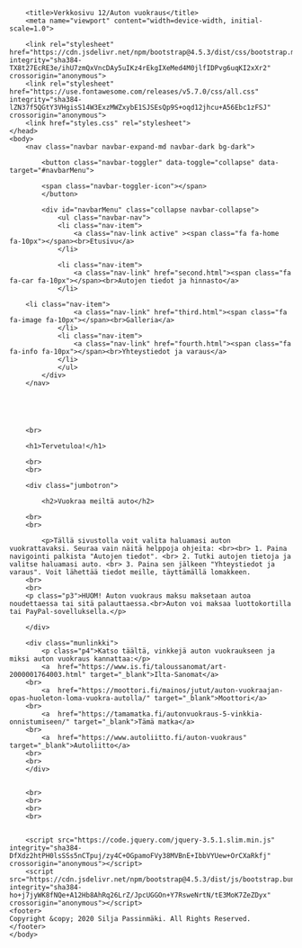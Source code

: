 <!DOCTYPE html>
<html lang="fi">
	<head>
	
		<title>Verkkosivu 12/Auton vuokraus</title>
		<meta name="viewport" content="width=device-width, initial-scale=1.0">
		
		<link rel="stylesheet" href="https://cdn.jsdelivr.net/npm/bootstrap@4.5.3/dist/css/bootstrap.min.css" integrity="sha384-TX8t27EcRE3e/ihU7zmQxVncDAy5uIKz4rEkgIXeMed4M0jlfIDPvg6uqKI2xXr2" crossorigin="anonymous">
		<link rel="stylesheet" href="https://use.fontawesome.com/releases/v5.7.0/css/all.css" integrity="sha384-lZN37f5QGtY3VHgisS14W3ExzMWZxybE1SJSEsQp9S+oqd12jhcu+A56Ebc1zFSJ" crossorigin="anonymous">
		<link href="styles.css" rel="stylesheet">
	</head>
	<body>
		<nav class="navbar navbar-expand-md navbar-dark bg-dark"> 
		
			<button class="navbar-toggler" data-toggle="collapse" data-target="#navbarMenu">
			
			<span class="navbar-toggler-icon"></span>
			</button>
		
			<div id="navbarMenu" class="collapse navbar-collapse">
				<ul class="navbar-nav">
				<li class="nav-item">
					<a class="nav-link active" ><span class="fa fa-home fa-10px"></span><br>Etusivu</a>
				</li>

				<li class="nav-item">
					<a class="nav-link" href="second.html"><span class="fa fa-car fa-10px"></span><br>Autojen tiedot ja hinnasto</a>
				</li>
		
		<li class="nav-item">
					<a class="nav-link" href="third.html"><span class="fa fa-image fa-10px"></span><br>Galleria</a>
				</li>
				<li class="nav-item">
					<a class="nav-link" href="fourth.html"><span class="fa fa-info fa-10px"></span><br>Yhteystiedot ja varaus</a>
				</li>
				</ul>
			</div>
		</nav>
		
		

	
	
		<br>
	
		<h1>Tervetuloa!</h1>
		
		<br>
		<br>
		
		<div class="jumbotron">
		
			<h2>Vuokraa meiltä auto</h2>

		<br>
		<br>
			
			<p>Tällä sivustolla voit valita haluamasi auton vuokrattavaksi. Seuraa vain näitä helppoja ohjeita: <br><br> 1. Paina navigointi palkista "Autojen tiedot". <br> 2. Tutki autojen tietoja ja valitse haluamasi auto. <br> 3. Paina sen jälkeen "Yhteystiedot ja varaus". Voit lähettää tiedot meille, täyttämällä lomakkeen.
		<br>
		<br>
		<p class="p3">HUOM! Auton vuokraus maksu maksetaan autoa noudettaessa tai sitä palauttaessa.<br>Auton voi maksaa luottokortilla tai PayPal-sovelluksella.</p>
		
		</div>
		
		<div class="munlinkki">
			<p class="p4">Katso täältä, vinkkejä auton vuokraukseen ja miksi auton vuokraus kannattaa:</p>
			<a  href="https://www.is.fi/taloussanomat/art-2000001764003.html" target="_blank">Ilta-Sanomat</a>
		<br>
			<a  href="https://moottori.fi/mainos/jutut/auton-vuokraajan-opas-huoleton-loma-vuokra-autolla/" target="_blank">Moottori</a>
		<br>
			<a  href="https://tamamatka.fi/autonvuokraus-5-vinkkia-onnistumiseen/" target="_blank">Tämä matka</a>
		<br>
			<a  href="https://www.autoliitto.fi/auton-vuokraus" target="_blank">Autoliitto</a>
		<br>
		<br>
		</div>
		
		
		<br>
		<br>
		<br>
		<br>
		
		
		<script src="https://code.jquery.com/jquery-3.5.1.slim.min.js" integrity="sha384-DfXdz2htPH0lsSSs5nCTpuj/zy4C+OGpamoFVy38MVBnE+IbbVYUew+OrCXaRkfj" crossorigin="anonymous"></script>
		<script src="https://cdn.jsdelivr.net/npm/bootstrap@4.5.3/dist/js/bootstrap.bundle.min.js" integrity="sha384-ho+j7jyWK8fNQe+A12Hb8AhRq26LrZ/JpcUGGOn+Y7RsweNrtN/tE3MoK7ZeZDyx" crossorigin="anonymous"></script>
	<footer>
	Copyright &copy; 2020 Silja Passinmäki. All Rights Reserved.
	</footer>
	</body>
	
	
</html>
